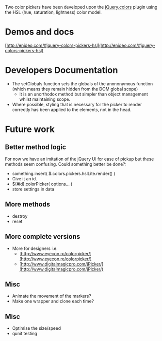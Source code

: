
Two color pickers have been developed upon the [jQuery.colors](http://github.com/Enideo/jquery-colors) plugin using the HSL (hue, saturation, lightness) color model.

# Demos and docs
[http://enideo.com/#jquery-colors-pickers-hsl](http://enideo.com/#jquery-colors-pickers-hsl)


# Developers Documentation
* The setGlobals function sets the globals of the anononymous function (which means they remain hidden from the DOM global scope)
  * It is an unorthodox method but simpler than object management whilst maintaining scope.
* Where possible, styling that is necessary for the picker to render correctly has been applied to the elements, not in the head.

# Future work

## Better method logic
For now we have an imitation of the jQuery UI for ease of pickup but these methods seem confusing. Could something better be done?:
* something.insert( $.colors.pickers.hslLite.render() )
* Give it an id.
* $(#id).colorPicker( options... )
* store settings in data

## More methods
* destroy
* reset

## More complete versions
* More for designers i.e.
  * [http://www.eyecon.ro/colorpicker/](http://www.eyecon.ro/colorpicker/)
  * [http://www.digitalmagicpro.com/jPicker/](http://www.digitalmagicpro.com/jPicker/)

## Misc
* Animate the movement of the markers?
* Make one wrapper and clone each time?



## Misc
* Optimise the size/speed
* qunit testing
